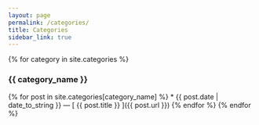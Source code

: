 ```yaml
---
layout: page
permalink: /categories/
title: Categories
sidebar_link: true
---
```



<div id="archives">
{% for category in site.categories %}
    <h3 class="category-head">{{ category_name }}</h3>
    <a name="{{ category_name | slugize }}"></a>
    {% for post in site.categories[category_name] %}
  		* {{ post.date | date_to_string }} &mdash; [ {{ post.title }} ]({{ post.url }})
    {% endfor %}
{% endfor %}
</div>
